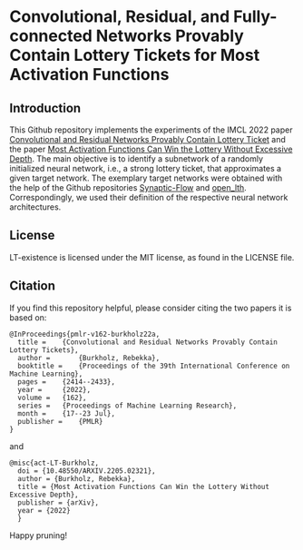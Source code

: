 # Convolutional, Residual, and Fully-connected Networks Provably Contain Lottery Tickets for Most Activation Functions

## Introduction
This Github repository implements the experiments of the IMCL 2022 paper [Convolutional and Residual Networks Provably Contain Lottery Ticket](https://proceedings.mlr.press/v162/burkholz22a.html) and the paper [Most Activation Functions Can Win the Lottery Without Excessive Depth](https://arxiv.org/abs/2205.02321). The main objective is to identify a subnetwork of a randomly initialized neural network, i.e., a strong lottery ticket, that approximates a given target network.
The exemplary target networks were obtained with the help of the Github repositories [Synaptic-Flow](https://github.com/ganguli-lab/Synaptic-Flow) and [open_lth](https://github.com/facebookresearch/open_lth). Correspondingly, we used their definition of the respective neural network architectures.

## License
LT-existence is licensed under the MIT license, as found in the LICENSE file.

## Citation
If you find this repository helpful, please consider citing the two papers it is based on:
```
@InProceedings{pmlr-v162-burkholz22a,
  title = 	 {Convolutional and Residual Networks Provably Contain Lottery Tickets},
  author =       {Burkholz, Rebekka},
  booktitle = 	 {Proceedings of the 39th International Conference on Machine Learning},
  pages = 	 {2414--2433},
  year = 	 {2022},
  volume = 	 {162},
  series = 	 {Proceedings of Machine Learning Research},
  month = 	 {17--23 Jul},
  publisher =    {PMLR}
}
```
and 
```
@misc{act-LT-Burkholz,
  doi = {10.48550/ARXIV.2205.02321},
  author = {Burkholz, Rebekka},
  title = {Most Activation Functions Can Win the Lottery Without Excessive Depth},
  publisher = {arXiv},
  year = {2022}
  }
```
Happy pruning!
